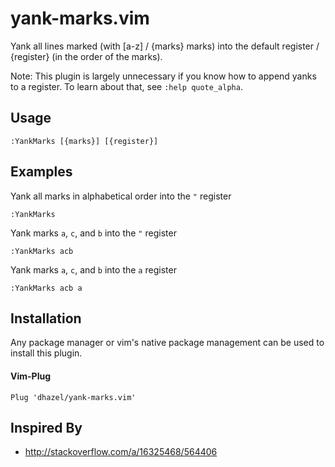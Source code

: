 yank-marks.vim
==============

Yank all lines marked (with [a-z] / {marks} marks) into
the default register / {register} (in the order of the
marks).

Note: This plugin is largely unnecessary if you know how to append yanks to a
register. To learn about that, see `:help quote_alpha`.

Usage
-----

    :YankMarks [{marks}] [{register}]

Examples
--------

Yank all marks in alphabetical order into the `"` register

    :YankMarks

Yank marks `a`, `c`, and `b`  into the `"` register

    :YankMarks acb

Yank marks `a`, `c`, and `b`  into the `a` register

    :YankMarks acb a

Installation
------------

Any package manager or vim's native package management can be used to install
this plugin.

#### Vim-Plug

```vim
Plug 'dhazel/yank-marks.vim'
```

Inspired By
-----------

  * http://stackoverflow.com/a/16325468/564406
